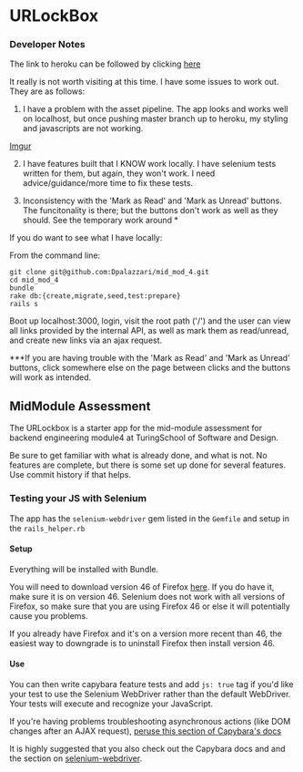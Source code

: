 # URLockBox

### Developer Notes

The link to heroku can be followed by clicking [here](https://urlockbox-drew.herokuapp.com/users/new)

It really is not worth visiting at this time. I have some issues to work out. They are as follows:

1) I have a problem with the asset pipeline. The app looks and works well on localhost, but once pushing master branch up to heroku, my styling and javascripts are not working. 

[Imgur](http://i.imgur.com/KiFmHwE.png)

2) I have features built that I KNOW work locally. I have selenium tests written for them, but again, they won't work. I need advice/guidance/more time to fix these tests.

3) Inconsistency with the 'Mark as Read' and 'Mark as Unread' buttons. The funcitonality is there; but the buttons don't work as well as they should. See the temporary work around *

If you do want to see what I have locally:

From the command line:

```
git clone git@github.com:Dpalazzari/mid_mod_4.git
cd mid_mod_4
bundle
rake db:{create,migrate,seed,test:prepare}
rails s
```

Boot up localhost:3000, login, visit the root path ('/') and the user can view all links provided by the internal API, as well as mark them as read/unread, and create new links via an ajax request.

***If you are having trouble with the 'Mark as Read' and 'Mark as Unread' buttons, click somewhere else on the page between clicks and the buttons will work as intended. 


## MidModule Assessment

The URLockbox is a starter app for the mid-module assessment for backend engineering module4 at TuringSchool of Software and Design.

Be sure to get familiar with what is already done, and what is not. No features are complete, but there is some set up done for several features. Use commit history if that helps.

### Testing your JS with Selenium

The app has the `selenium-webdriver` gem listed in the `Gemfile` and setup in the `rails_helper.rb`

#### Setup

Everything will be installed with Bundle.

You will need to download version 46 of Firefox [here](https://www.softexia.com/windows/web-browsers/firefox-46). If you do have it, make sure it is on version 46. Selenium does not work with all versions of Firefox, so make sure that you are using Firefox 46 or else it will potentially cause you problems. 

If you already have Firefox and it's on a version more recent than 46, the easiest way to downgrade is to uninstall Firefox then install version 46.

#### Use

You can then write capybara feature tests and add `js: true` tag if you'd like your test to use the Selenium WebDriver rather than the default WebDriver.  Your tests will execute and recognize your JavaScript.

If you're having problems troubleshooting asynchronous actions (like DOM changes after an AJAX request), [peruse this section of Capybara's docs](https://github.com/teamcapybara/capybara#asynchronous-javascript-ajax-and-friends)

It is highly suggested that you also check out the Capybara docs and and the section on [selenium-webdriver](https://github.com/teamcapybara/capybara#selenium).


